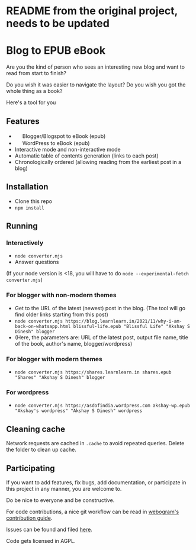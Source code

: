 # README from the original project, needs to be updated

# Blog to EPUB eBook

Are you the kind of person who sees an interesting new blog and want to read from start to finish?

Do you wish it was easier to navigate the layout? Do you wish you got the whole thing as a book?

Here's a tool for you

## Features
* <img src="http://www.blogger.com/favicon.ico" width=16 height=16/> Blogger/Blogspot to eBook (epub)
* <img src="http://wordpress.com/favicon.ico" width=16 height=16/> WordPress to eBook (epub)
* Interactive mode and non-interactive mode
* Automatic table of contents generation (links to each post)
* Chronologically ordered (allowing reading from the earliest post in a blog)

## Installation

* Clone this repo
* `npm install`


## Running

### Interactively

* `node converter.mjs`
* Answer questions

(If your node version is <18, you will have to do `node --experimental-fetch converter.mjs`)

### For blogger with non-modern themes

* Get to the URL of the latest (newest) post in the blog. (The tool will go find older links starting from this post)
* `node converter.mjs https://blog.learnlearn.in/2021/11/why-i-am-back-on-whatsapp.html blissful-life.epub "Blissful Life" "Akshay S Dinesh" blogger` 
* (Here, the parameters are: URL of the latest post, output file name, title of the book, author's name, blogger/wordpress)

### For blogger with modern themes

* `node converter.mjs https://shares.learnlearn.in shares.epub "Shares" "Akshay S Dinesh" blogger`

### For wordpress

* `node converter.mjs https://asdofindia.wordpress.com akshay-wp.epub "Akshay's wordpress" "Akshay S Dinesh" wordpress`

## Cleaning cache

Network requests are cached in `.cache` to avoid repeated queries. Delete the folder to clean up cache.

## Participating

If you want to add features, fix bugs, add documentation, or participate in this project in any manner, you are welcome to.

Do be nice to everyone and be constructive.

For code contributions, a nice git workflow can be read in [webogram's contribution guide](https://github.com/zhukov/webogram/blob/master/CONTRIBUTING.md).

Issues can be found and filed [here](https://github.com/asdofindia/blogspot-to-ebook/issues).

Code gets licensed in AGPL.